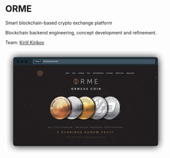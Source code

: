 # ORME

Smart blockchain-based crypto exchange platform

Blockchain backend engineering, concept development and refinement.

Team: [Kirill Kirikov](../org/team/kirill-kirikov.md)

![](../.gitbook/assets/image%20%2821%29.png)


